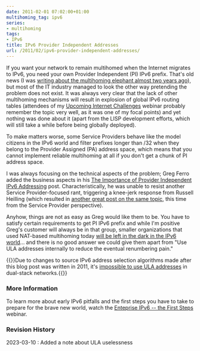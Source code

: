 ```yaml
---
date: 2011-02-01 07:02:00+01:00
multihoming_tag: ipv6
series:
- multihoming
tags:
- IPv6
title: IPv6 Provider Independent Addresses
url: /2011/02/ipv6-provider-independent-addresses/
---
```

If you want your network to remain multihomed when the Internet migrates to IPv6, you need your own Provider Independent (PI) IPv6 prefix. That's old news (I was [writing about the multihoming elephant almost two years ago](/2009/05/lack-of-ipv6-multihoming-elephant-in/)), but most of the IT industry managed to look the other way pretending the problem does not exist. It was always very clear that the lack of other multihoming mechanisms will result in explosion of global IPv6 routing tables (attendees of my [Upcoming Internet Challenges](https://www.ipspace.net/InternetChallenges) webinar probably remember the topic very well, as it was one of my focal points) and yet nothing was done about it (apart from the LISP development efforts, which will still take a while before being globally deployed).

To make matters worse, some Service Providers behave like the model citizens in the IPv6 world and filter prefixes longer than /32 when they belong to the Provider Assigned (PA) address space, which means that you cannot implement reliable multihoming at all if you don't get a chunk of PI address space.
<!--more-->
I was always focusing on the technical aspects of the problem; Greg Ferro added the business aspects in his [The Importance of Provider Independent IPv6 Addressing](http://etherealmind.com/importance-provider-independent-ipv6-addresses/) post. Characteristically, he was unable to resist another Service Provider-focused rant, triggering a knee-jerk response from Russell Heilling (which resulted in [another great post on the same topic](http://perlmonkey.blogspot.com/2011/01/fear-and-loathing-in-ipv6.html), this time from the Service Provider perspective).

Anyhow, things are not as easy as Greg would like them to be. You have to satisfy certain requirements to get PI IPv6 prefix and while I'm positive Greg's customer will always be in that group, smaller organizations that used NAT-based multihoming today [will be left in the dark in the IPv6 world](/2010/12/small-site-multihoming-in-ipv6-mission/)... and there is no good answer we could give them apart from "Use ULA addresses internally to reduce the eventual renumbering pain."

{{<note warn>}}Due to changes to source IPv6 address selection algorithms made after this blog post was written in 2011, it's [impossible to use ULA addresses](/2022/05/ipv6-ula-made-useless/) in dual-stack networks.{{</note>}}

### More Information

To learn more about early IPv6 pitfalls and the first steps you have to take to prepare for the brave new world, watch the [Enteprise IPv6 -- the First Steps](https://www.ipspace.net/EnterpriseIPv6) webinar.

### Revision History

2023-03-10
: Added a note about ULA uselessness
